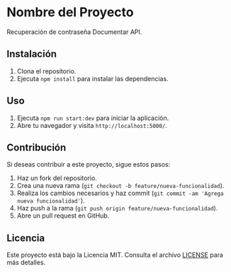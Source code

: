 # Nombre del Proyecto

Recuperación de contraseña
Documentar API.

## Instalación

1. Clona el repositorio.
2. Ejecuta `npm install` para instalar las dependencias.

## Uso

1. Ejecuta `npm run start:dev` para iniciar la aplicación.
2. Abre tu navegador y visita `http://localhost:5000/`.

## Contribución

Si deseas contribuir a este proyecto, sigue estos pasos:

1. Haz un fork del repositorio.
2. Crea una nueva rama (`git checkout -b feature/nueva-funcionalidad`).
3. Realiza los cambios necesarios y haz commit (`git commit -am 'Agrega nueva funcionalidad'`).
4. Haz push a la rama (`git push origin feature/nueva-funcionalidad`).
5. Abre un pull request en GitHub.

## Licencia

Este proyecto está bajo la Licencia MIT. Consulta el archivo [LICENSE](LICENSE) para más detalles.
